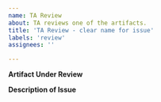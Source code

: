 ```yaml
---
name: TA Review
about: TA reviews one of the artifacts.
title: 'TA Review - clear name for issue'
labels: 'review'
assignees: ''

---
```


**Artifact Under Review**


**Description of Issue**

